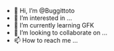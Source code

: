 - 👋 Hi, I’m @Buggittoto
- 👀 I’m interested in ...
- 🌱 I’m currently learning GFK
- 💞️ I’m looking to collaborate on ...
- 📫 How to reach me ...

<!---
Buggittoto/Buggittoto is a ✨ special ✨ repository because its `README.md` (this file) appears on your GitHub profile.
You can click the Preview link to take a look at your changes.
--->
